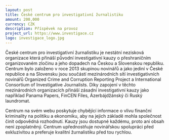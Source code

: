 ```yaml
---
layout: post
title: České centrum pro investigativní žurnalistiku
amount: 200,000
currency: CZK
description: Příspěvek na provoz
project_url: https://www.investigace.cz
logo: investigace_logo.jpg
---
```


České centrum pro investigativní žurnalistiku je nestátní nezisková organizace která přináší původní investigativní kauzy o přeshraničním organizovaném zločinu a jeho dopadech na Českou a Slovenskou republiku. Centrum bylo založeno v roce 2013 skupinou novinářů a jako jediní v České republice a na Slovensku jsou součástí mezinárodních sítí investigativních novinářů Organized Crime and Corruption Reporting Project a International Consortium of Investigative Journalists. Díky zapojení v těchto mezinárodních organizacích přináší zásadní investigativní kauzy jako například Panama Papers, FinCEN Files, Ázerbájdžánský či Ruský laundromat.

Centrum na svém webu poskytuje chybějící informace o vlivu finanční kriminality na politiku a ekonomiku, aby na jejich základě mohla společnost činit odpovědná rozhodnutí. Kauzy jsou dostupné každému, proto ani obsah není zpoplatněný. Centrum upřednostňuje novinářskou spolupráci před exkluzivitou a preferuje kvalitní žurnalistiku před tou rychlou.
